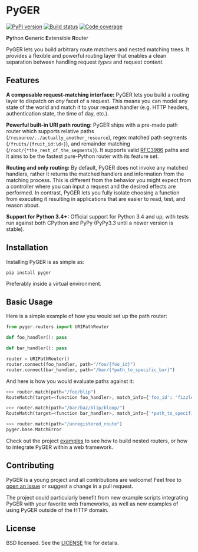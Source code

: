 # PyGER
[![PyPI version](https://badge.fury.io/py/pyger.svg)](https://badge.fury.io/py/pyger)
[![Build status](https://travis-ci.org/sseg/pyger.svg?branch=master)](https://travis-ci.org/sseg/pyger)
[![Code coverage](https://codecov.io/gh/sseg/pyger/branch/master/graph/badge.svg)](https://codecov.io/gh/sseg/pyger)

**Py**thon **G**eneric **E**xtensible **R**outer

PyGER lets you build arbitrary route matchers and nested matching trees. It provides
a flexible and powerful routing layer that enables a clean separation between handling
request _types_ and request _content_.


## Features

**A composable request-matching interface:** PyGER lets you build a routing layer to dispatch
on _any_ facet of a request. This means you can model any state of the world and match it
to your request handler (e.g. HTTP headers, authentication state, the time of day, etc.).

**Powerful built-in URI path routing:** PyGER ships with a pre-made path router which supports
relative paths (`/resource/../actually_another_resource`), regex matched path segments
(`/fruits/{fruit_id:\d+}`), and remainder matching (`/root/{*the_rest_of_the_segments}`). It
supports valid [RFC3986](https://tools.ietf.org/html/rfc3986#section-3.3) paths and it aims
to be the fastest pure-Python router with its feature set.

**Routing and only routing:** By default, PyGER does not invoke any matched handlers, rather it
returns the matched handlers and information from the matching process. This is different
from the behavior you might expect from a controller where you can input a request and the
desired effects are performed. In contrast, PyGER lets you fully isolate choosing a function
from executing it resulting in applications that are easier to read, test, and reason about.

**Support for Python 3.4+:** Official support for Python 3.4 and up, with tests run against both
CPython and PyPy (PyPy3.3 until a newer version is stable).


## Installation

Installing PyGER is as simple as:
```
pip install pyger
```
Preferably inside a virtual environment.


## Basic Usage

Here is a simple example of how you would set up the path router:
```python
from pyger.routers import URIPathRouter

def foo_handler(): pass

def bar_handler(): pass

router = URIPathRouter()
router.connect(foo_handler, path="/foo/{foo_id}")
router.connect(bar_handler, path="/bar/{*path_to_specific_bar}")
```

And here is how you would evaluate paths against it:
```python
>>> router.match(path="/foo/blip")
RouteMatch(target=<function foo_handler>, match_info={'foo_id': 'fizzle'})

>>> router.match(path="/bar/baz/blip/bloop/")
RouteMatch(target=<function bar_handler>, match_info={'*path_to_specific_bar': ('baz', 'blip', 'bloop')})

>>> router.match(path="/unregistered_route")
pyger.base.MatchError
```

Check out the project [examples](https://github.com/sseg/pyger/tree/master/examples) to
see how to build nested routers, or how to integrate PyGER within a web framework.


## Contributing

PyGER is a young project and all contributions are welcome! Feel free to
[open an issue](https://github.com/sseg/pyger/issues)  or suggest a change in a pull request.

The project could particularly benefit from new example scripts integrating PyGER with
your favorite web frameworks, as well as new examples of using PyGER outside of the HTTP domain.


## License

BSD licensed. See the [LICENSE](https://github.com/sseg/pyger/blob/master/LICENSE) file for details.
